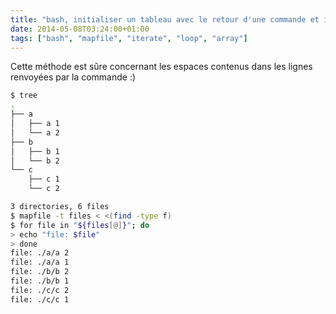 ```yaml
---
title: "bash, initialiser un tableau avec le retour d'une commande et itérer dessus"
date: 2014-05-08T03:24:00+01:00
tags: ["bash", "mapfile", "iterate", "loop", "array"]
---
```


Cette méthode est sûre concernant les espaces contenus dans les lignes renvoyées par la commande :)

```bash
$ tree 
.
├── a
│   ├── a 1
│   └── a 2
├── b
│   ├── b 1
│   └── b 2
└── c
    ├── c 1
    └── c 2

3 directories, 6 files
$ mapfile -t files < <(find -type f)
$ for file in "${files[@]}"; do
> echo "file: $file"
> done
file: ./a/a 2
file: ./a/a 1
file: ./b/b 2
file: ./b/b 1
file: ./c/c 2
file: ./c/c 1
```

